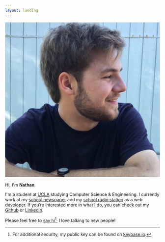 ```yaml
---
layout: landing
---
```

<img class="nathan" src="images/nathan.jpg" alt="Nathan Smith as a JPEG">

Hi, I'm **Nathan**.

I'm a student at [UCLA][1] studying Computer Science & Engineering. I currently work at my [school newspaper][2] and my [school radio station][3] as a web developer. If you’re interested more in what I do, you can check out my [Github][4] or [Linkedin][5].

Please feel free to [say hi][6][^1]; I love talking to new people!

[^1]:	For additional security, my public key can be found on [keybase.io][7].

[1]:	http://www.ucla.edu
[2]:	http://dailybruin.com
[3]:	https://uclaradio.com
[4]:	https://github.com/nathunsmitty
[5]:	https://www.linkedin.com/in/nathanmatthewsmith
[6]:	mailto:nathan.smith@ucla.edu
[7]:	https://keybase.io/nathunsmitty